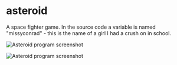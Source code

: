 # asteroid

A space fighter game.  In the source code a variable is named "missyconrad" - this is the name of a girl I had a crush on in school.

![Asteroid program screenshot](https://raw.githubusercontent.com/ca98am79/my-first-programs/master/asteroid/asteroid1.png)

![Asteroid program screenshot](https://raw.githubusercontent.com/ca98am79/my-first-programs/master/asteroid/asteroid2.png)